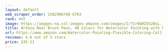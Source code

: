 ```yaml
---
layout: default 
﻿web_scraper_order: 1582906748-6763
rank: #45
image: https://images-na.ssl-images-amazon.com/images/I/71r6QHZS%2BsL.jpg
title: Arteza Real Brush Pens, 48 Colors for Watercolor Painting with Flexible Nylon Brush Tips, Paint…
url: https://www.amazon.com/Watercolor-Painting-Flexible-Coloring-Calligraphy/dp/B01N9IY5QF/ref=zg_mw_office-products_45?_encoding=UTF8&psc=1&refRID=P0ECJQ11PPCC8ZJ2K329
reviews: 4.6 out of 5 stars
price: $35.11 
---
```

